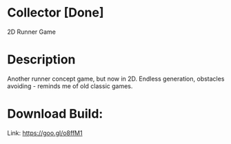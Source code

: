 # Collector [Done]
2D Runner Game
# Description
Another runner concept game, but now in 2D. Endless generation, obstacles avoiding - reminds me of old classic games.
# Download Build:
Link: https://goo.gl/o8ffM1
